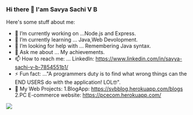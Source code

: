 ### Hi there 👋 I'am Savya Sachi V B 

Here's some stuff about me:

- 🔭 I’m currently working on ...Node.js and Express.
- 🌱 I’m currently learning ... Java,Web Devolopment.
- 🤔 I’m looking for help with ... Remembering  Java syntax. 
- 💬 Ask me about ... My achievements.
- 📫 How to reach me: ... LinkedIn: https://www.linkedin.com/in/savya-sachi-v-b-7854551b1/ 
- ⚡ Fun fact: ..."A programmers duty is to find what wrong things can the END USERS do with the application! LOL🤓".
- 🧧 My Web Projects: 1.BlogApp: https://svbblog.herokuapp.com/blogs
                      2.PC E-commerce website: https://pcecom.herokuapp.com/
<img src="https://github-readme-stats.vercel.app/api?username=Svbongale&&show_icons=true&title_color=15b6d6&icon_color=d68915&text_color=ffffff&bg_color=151515">



